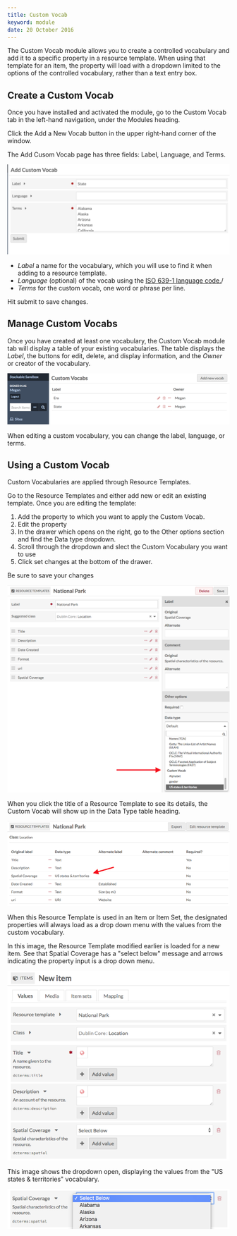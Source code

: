 ```yaml
---
title: Custom Vocab
keyword: module
date: 20 October 2016
---
```


The Custom Vocab module allows you to create a controlled vocabulary and add it to a specific property in a resource template. When using that template for an item, the property will load with a dropdown limited to the options of the controlled vocabulary, rather than a text entry box.

Create a Custom Vocab
--------------------
Once you have installed and activated the module, go to the Custom Vocab tab in the left-hand navigation, under the Modules heading. 

Click the Add a New Vocab button in the upper right-hand corner of the window. 

The Add Cusom Vocab page has three fields: Label, Language, and Terms. 

![Add Custom Vocab with data entered in the label and terms fields](../modules/modulesfiles/customVocab_add.png)

- *Label* a name for the vocabulary, which you will use to find it when adding to a resource template.
- *Language* (optional) of the vocab using the [ISO 639-1 language code.](http://www.iso.org/iso/language_codes)/
- *Terms* for the custom vocab, one word or phrase per line.

Hit submit to save changes.

Manage Custom Vocabs
------------------------
Once you have created at least one vocabulary, the Custom Vocab module tab will display a table of your existing vocabularies. The table displays the *Label*, the buttons for edit, delete, and display information, and the *Owner* or creator of the vocabulary. 

![Custom Vocab tab with two existing vocabularies](../modules/modulesfiles/customVocab_manage.png)

When editing a custom vocabulary, you can change the label, language, or terms.

Using a Custom Vocab
-------------------------------------
Custom Vocabularies are applied through Resource Templates. 

Go to the Resource Templates and either add new or edit an existing template. Once you are editing the template:

1. Add the property to which you want to apply the Custom Vocab.
2. Edit the property
3. In the drawer which opens on the right, go to the Other options section and find the Data type dropdown.
2. Scroll through the dropdown and slect the Custom Vocabulary you want to use
3. Click set changes at the bottom of the drawer.

Be sure to save your changes

![Resource Template data being edited with dropdown open to show available vocabularies](../modules/modulesfiles/customVocab_select.png)

When you click the title of a Resource Template to see its details, the Custom Vocab will show up in the Data Type table heading.

![Resource Template "National Park" with the custom vocabulary State applied to Spatial Coverage](../modules/modulesfiles/customVocab_resource.png)

When this Resource Template is used in an Item or Item Set, the designated properties will always load as a drop down menu with the values from the custom vocabulary.

In this image, the Resource Template modified earlier is loaded for a new item. See that Spatial Coverage has a "select below" message and arrows indicating the property input is a drop down menu.

![as described](../modules/modulesfiles/customVocab_item1.png)

This image shows the dropdown open, displaying the values from the "US states & territories"  vocabulary.

![as described](../modules/modulesfiles/customVocab_item2.png)